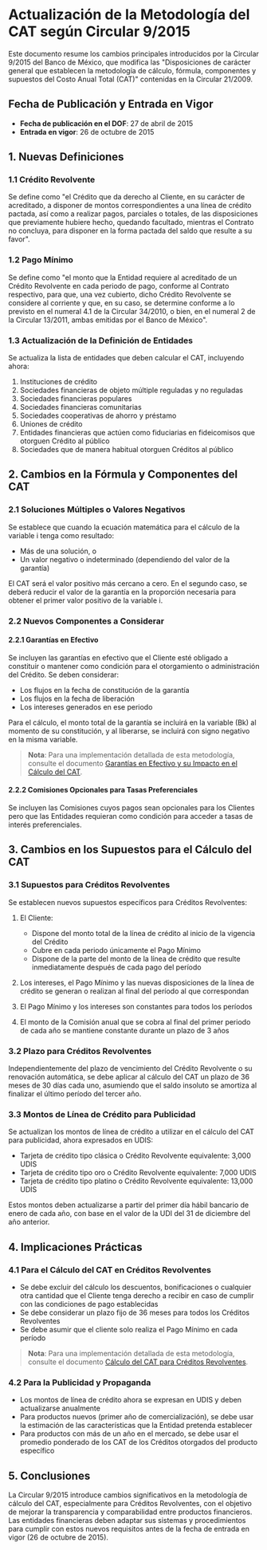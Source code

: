 # Actualización de la Metodología del CAT según Circular 9/2015

Este documento resume los cambios principales introducidos por la Circular 9/2015 del Banco de México, que modifica las "Disposiciones de carácter general que establecen la metodología de cálculo, fórmula, componentes y supuestos del Costo Anual Total (CAT)" contenidas en la Circular 21/2009.

## Fecha de Publicación y Entrada en Vigor

- **Fecha de publicación en el DOF**: 27 de abril de 2015
- **Entrada en vigor**: 26 de octubre de 2015

## 1. Nuevas Definiciones

### 1.1 Crédito Revolvente

Se define como "el Crédito que da derecho al Cliente, en su carácter de acreditado, a disponer de montos correspondientes a una línea de crédito pactada, así como a realizar pagos, parciales o totales, de las disposiciones que previamente hubiere hecho, quedando facultado, mientras el Contrato no concluya, para disponer en la forma pactada del saldo que resulte a su favor".

### 1.2 Pago Mínimo

Se define como "el monto que la Entidad requiere al acreditado de un Crédito Revolvente en cada periodo de pago, conforme al Contrato respectivo, para que, una vez cubierto, dicho Crédito Revolvente se considere al corriente y que, en su caso, se determine conforme a lo previsto en el numeral 4.1 de la Circular 34/2010, o bien, en el numeral 2 de la Circular 13/2011, ambas emitidas por el Banco de México".

### 1.3 Actualización de la Definición de Entidades

Se actualiza la lista de entidades que deben calcular el CAT, incluyendo ahora:
1. Instituciones de crédito
2. Sociedades financieras de objeto múltiple reguladas y no reguladas
3. Sociedades financieras populares
4. Sociedades financieras comunitarias
5. Sociedades cooperativas de ahorro y préstamo
6. Uniones de crédito
7. Entidades financieras que actúen como fiduciarias en fideicomisos que otorguen Crédito al público
8. Sociedades que de manera habitual otorguen Créditos al público

## 2. Cambios en la Fórmula y Componentes del CAT

### 2.1 Soluciones Múltiples o Valores Negativos

Se establece que cuando la ecuación matemática para el cálculo de la variable i tenga como resultado:
- Más de una solución, o
- Un valor negativo o indeterminado (dependiendo del valor de la garantía)

El CAT será el valor positivo más cercano a cero. En el segundo caso, se deberá reducir el valor de la garantía en la proporción necesaria para obtener el primer valor positivo de la variable i.

### 2.2 Nuevos Componentes a Considerar

#### 2.2.1 Garantías en Efectivo

Se incluyen las garantías en efectivo que el Cliente esté obligado a constituir o mantener como condición para el otorgamiento o administración del Crédito. Se deben considerar:
- Los flujos en la fecha de constitución de la garantía
- Los flujos en la fecha de liberación
- Los intereses generados en ese periodo

Para el cálculo, el monto total de la garantía se incluirá en la variable (Bk) al momento de su constitución, y al liberarse, se incluirá con signo negativo en la misma variable.

> **Nota**: Para una implementación detallada de esta metodología, consulte el documento [Garantías en Efectivo y su Impacto en el Cálculo del CAT](./garantias_efectivo_cat.md).

#### 2.2.2 Comisiones Opcionales para Tasas Preferenciales

Se incluyen las Comisiones cuyos pagos sean opcionales para los Clientes pero que las Entidades requieran como condición para acceder a tasas de interés preferenciales.

## 3. Cambios en los Supuestos para el Cálculo del CAT

### 3.1 Supuestos para Créditos Revolventes

Se establecen nuevos supuestos específicos para Créditos Revolventes:

1. El Cliente:
   - Dispone del monto total de la línea de crédito al inicio de la vigencia del Crédito
   - Cubre en cada periodo únicamente el Pago Mínimo
   - Dispone de la parte del monto de la línea de crédito que resulte inmediatamente después de cada pago del período

2. Los intereses, el Pago Mínimo y las nuevas disposiciones de la línea de crédito se generan o realizan al final del período al que correspondan

3. El Pago Mínimo y los intereses son constantes para todos los períodos

4. El monto de la Comisión anual que se cobra al final del primer periodo de cada año se mantiene constante durante un plazo de 3 años

### 3.2 Plazo para Créditos Revolventes

Independientemente del plazo de vencimiento del Crédito Revolvente o su renovación automática, se debe aplicar al cálculo del CAT un plazo de 36 meses de 30 días cada uno, asumiendo que el saldo insoluto se amortiza al finalizar el último período del tercer año.

### 3.3 Montos de Línea de Crédito para Publicidad

Se actualizan los montos de línea de crédito a utilizar en el cálculo del CAT para publicidad, ahora expresados en UDIS:

- Tarjeta de crédito tipo clásica o Crédito Revolvente equivalente: 3,000 UDIS
- Tarjeta de crédito tipo oro o Crédito Revolvente equivalente: 7,000 UDIS
- Tarjeta de crédito tipo platino o Crédito Revolvente equivalente: 13,000 UDIS

Estos montos deben actualizarse a partir del primer día hábil bancario de enero de cada año, con base en el valor de la UDI del 31 de diciembre del año anterior.

## 4. Implicaciones Prácticas

### 4.1 Para el Cálculo del CAT en Créditos Revolventes

- Se debe excluir del cálculo los descuentos, bonificaciones o cualquier otra cantidad que el Cliente tenga derecho a recibir en caso de cumplir con las condiciones de pago establecidas
- Se debe considerar un plazo fijo de 36 meses para todos los Créditos Revolventes
- Se debe asumir que el cliente solo realiza el Pago Mínimo en cada período

> **Nota**: Para una implementación detallada de esta metodología, consulte el documento [Cálculo del CAT para Créditos Revolventes](./creditos_revolventes_cat.md).

### 4.2 Para la Publicidad y Propaganda

- Los montos de línea de crédito ahora se expresan en UDIS y deben actualizarse anualmente
- Para productos nuevos (primer año de comercialización), se debe usar la estimación de las características que la Entidad pretenda establecer
- Para productos con más de un año en el mercado, se debe usar el promedio ponderado de los CAT de los Créditos otorgados del producto específico

## 5. Conclusiones

La Circular 9/2015 introduce cambios significativos en la metodología de cálculo del CAT, especialmente para Créditos Revolventes, con el objetivo de mejorar la transparencia y comparabilidad entre productos financieros. Las entidades financieras deben adaptar sus sistemas y procedimientos para cumplir con estos nuevos requisitos antes de la fecha de entrada en vigor (26 de octubre de 2015).